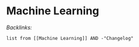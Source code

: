 # Machine Learning

*Backlinks:*

````dataview
list from [[Machine Learning]] AND -"Changelog"
````
